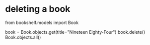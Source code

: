 # deleting a  book
from bookshelf.models import Book


book = Book.objects.get(title="Nineteen Eighty-Four")
book.delete()
Book.objects.all()